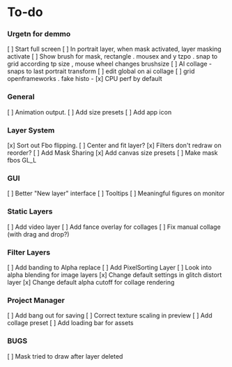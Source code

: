 # To-do
### Urgetn for demmo

  [ ] Start full screen
  [ ] In portrait layer, when mask activated, layer masking activate
  [ ] Show brush for mask, rectangle . mousex and y tzpo . snap to grid according tp size , mouse wheel changes brushsize
  [ ] AI collage - snaps to last portrait transform
  [ ] edit global on ai collage 
  [ ] grid openframeworks . fake histo - 
  [x] CPU perf by default 

### General
  [ ] Animation output.
  [ ] Add size presets
  [ ] Add app icon

### Layer System
  [x] Sort out Fbo flipping.
  [ ] Center and fit layer?
  [x] Filters don't redraw on reorder?
  [ ] Add Mask Sharing
  [x] Add canvas size presets
  [ ] Make mask fbos GL_L

### GUI
  [ ] Better "New layer" interface
  [ ] Tooltips
  [ ] Meaningful figures on monitor

### Static Layers
  [ ] Add video layer
  [ ] Add fance overlay for collages
  [ ] Fix manual collage (with drag and drop?)


### Filter Layers
  [ ] Add banding to Alpha replace
  [ ] Add PixelSorting Layer
  [ ] Look into alpha blending for image layers
  [x] Change default settings in glitch distort layer
  [x] Change default alpha cutoff for collage rendering
 
### Project Manager
  [ ] Add bang out for saving
  [ ] Correct texture scaling in preview
  [ ] Add collage preset
  [ ] Add loading bar for assets
 
 ### BUGS
  [ ] Mask tried to draw after layer deleted
 